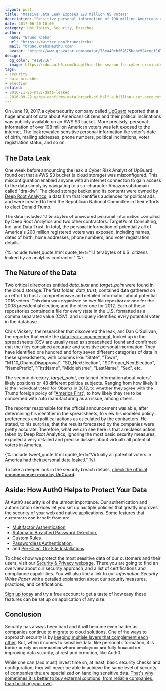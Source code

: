 ```yaml
---
layout: post
title: "Massive Data Leak Exposes 198 Million US Voters"
description: "Sensitive personal information of 198 million Americans citizens, with potential political inclinations, was exposed by a data analysis firm."
date: 2017-06-20 10:00
category: Hot Topics, Security, Breaches
author:
  name: "Bruno Krebs"
  url: "https://twitter.com/brunoskrebs"
  mail: "bruno.krebs@auth0.com"
  avatar: "https://www.gravatar.com/avatar/76ea40cbf67675babe924eecf167b9b8?s=60"
design:
  bg_color: "#191716"
  image: https://cdn.auth0.com/blog/this-the-season-for-cyber-criminals/logo.png
tags:
- security
- data-breaches
- election
related:
- 2016-11-25-navy-data-leaked
- 2016-09-22-yahoo-confirms-data-breach-of-half-a-billion-user-accounts
---
```


On June 19, 2017, a cybersecurity company called [UpGuard](https://www.upguard.com) reported that a huge amount of data about Americans citizens and their political inclinations was publicly available on an AWS S3 bucket. More precisely, personal information of over 198 million American voters was left exposed to the internet. The leak revealed sensitive personal information like voter's date of birth, mailing addresses, phone numbers, political inclinations, voter registration status, and so on.

## The Data Leak

One week before announcing the leak, a Cyber Risk Analyst of UpGuard found out that a AWS S3 bucket (a cloud storage) was misconfigured. This misconfiguration enabled anyone with an internet connection to gain access to the data simply by navigating to a six-character Amazon subdomain called "dra-dw". The cloud storage bucket and its contents were owned by [Deep Root Analytics](https://www.deeprootanalytics.com/), a data firm that identifies audiences for political ads, and were created to feed the Republican National Committee in their efforts to elect Donald Trump.

The data included 1.1 terabytes of unsecured personal information compiled by Deep Root Analytics and two other contractors: TargetPoint Consulting, Inc. and Data Trust. In total, the personal information of potentially all of America's 200 million registered voters was exposed, including names, dates of birth, home addresses, phone numbers, and voter registration details.

{% include tweet_quote.html quote_text="1.1 terabytes of U.S. citizens leaked by an analytics contractor." %}

## The Nature of the Data

Two critical directories entitled *data_trust* and *target_point* were found in the cloud storage. The first folder, *data_trust*, contained data gathered on an effort to host a comprehensive and detailed information about potential 2016 voters. This data was organized on two file repositories: one for the 2008 presidential election; and the other one for 2012. Each of these repositories contained a file for every state in the U.S, formatted as a comma separated value (CSV), and uniquely identified every potential voter in the database.

Chris Vickery, the researcher that discovered the leak, and Dan O'Sullivan, the reporter that wrote the [data leak announcement](https://www.upguard.com/breaches/the-rnc-files), looked up in the spreadsheets (CSV are usually read as spreadsheet) found and confirmed that the files contained accurate and sensitive personal information. They have identified one hundred and forty seven different categories of data in these spreadsheets, with columns like: "State", "Town", "MT10_ObamaDisapproval", "SD_NextElection", "SDProper_NextElection", "NamePrefix", "FirstName", "MiddleName", "LastName", "Sex", etc.

The second directory, *target_point*, contained information about voters' likely positions on 48 different political subjects. Ranging from how likely it is the individual voted for Obama in 2012, to whether they agree with the Trump foreign policy of "[America First](https://www.whitehouse.gov/america-first-foreign-policy)", to how likely they are to be concerned with auto manufacturing as an issue, among others.

The reporter responsible for the official announcement was able, after determining his identifier in the spreadsheets, to view his modeled policy preferences and political actions as calculated by the contractors. He stated, to his surprise, that the results forecasted by the companies were pretty accurate. Therefore, what we can see here is that a reckless action taken by Deep Root Analytics, ignoring the most basic security measures, exposed a very detailed and precise dossier about virtually all potential voters in America.

{% include tweet_quote.html quote_text="Virtually all potential voters in America had their personal data leaked." %}

To take a deeper look in the security breach details, [check the official announcement made by UpGuard](https://www.upguard.com/breaches/the-rnc-files).

## Aside: How Auth0 Helps to Protect Your Data

At Auth0 security is of the utmost importance. Our authentication and authorization services let you set up multiple policies that greatly improves the security of your web and native applications. Some features that customers can benefit from are:

- [Multifactor Authentication](https://auth0.com/docs/multifactor-authentication?utm_source=blog&utm_medium=sc&utm_campaign=navy_leak),
- [Automatic Breached Password Detection](https://auth0.com/docs/anomaly-detection?utm_source=blog&utm_medium=sc&utm_campaign=navy_leak#breached-password-detection),
- [Custom Rules](https://auth0.com/docs/rules?utm_source=blog&utm_medium=sc&utm_campaign=navy_leak),
- [Passwordless Authentication](https://auth0.com/passwordless/?utm_source=blog&utm_medium=sc&utm_campaign=navy_leak),
- and [Per-Client On-Site Installations](https://auth0.com/docs/overview/deployment-models)

To check how we protect the most sensitive data of our customers and their users, visit our [Security & Privacy webpage](https://auth0.com/security). There you are going to find an overview about our security approach, and a list of certifications and compliance capabilities. You will also find a link to our *Information Security White Paper* with a detailed explanation about our security measures, practices, and certifications.

<a href="javascript:signup()">Sign up today</a> and try a free account to get a taste of how easy these features can be set up on application of any size.

## Conclusion

Security has always been hard and it will become even harder as companies continue to migrate to cloud solutions. One of the ways to approach security is by [keeping multiple layers that complement each other](https://auth0.com/blog/navy-data-leaked/). But, when it comes to sensitive data, like personal information, it is better to rely on companies where employees are fully focused on improving data security, at rest and in motion, like Auth0.

While one can (and must) invest time on, at least, basic security checks and configuration, they will never be able to achieve the same level of security of companies that are specialized on handling sensitive data. [That's why sometimes it is better to buy external solutions, from reliable companies, than building your own](https://auth0.com/blog/when-to-build-and-when-to-buy/).

